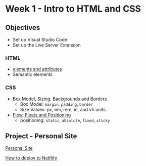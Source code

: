 # Week 1 - Intro to HTML and CSS

## Objectives 
- Set up Visual Studio Code 
- Set up the Live Server Extension 

### HTML 
- [elements and attributes](./module-1/lecture.md)
- Semantic elements 
### CSS
- [Box Model, Sizing, Backgrounds and Borders](./module-2/lecture.md)
    - Box Model: `margin`, `padding`, `border`
    - Size Values: px, em, rem, in, and vh units.
- [Flow, Floats and Positioning](./module-3/lecture.md) 
    - positioning: `static`, `absolute`, `fixed`, `sticky`


## Project - Personal Site
[Personal Site](https://learn.fullstackacademy.com/workshop/5e29d2cd1f75040004050af8/landing)

[How to deploy to Netflify](https://www.youtube.com/watch?v=etZ9HSUoTPU)
